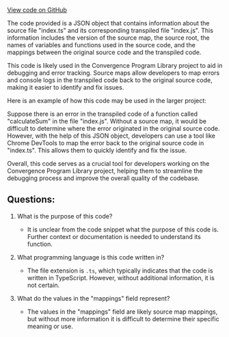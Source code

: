[View code on GitHub](https://github.com/convergence-rfq/convergence-program-library/risk-engine/js/generated/instructions/index.js.map)

The code provided is a JSON object that contains information about the source file "index.ts" and its corresponding transpiled file "index.js". This information includes the version of the source map, the source root, the names of variables and functions used in the source code, and the mappings between the original source code and the transpiled code.

This code is likely used in the Convergence Program Library project to aid in debugging and error tracking. Source maps allow developers to map errors and console logs in the transpiled code back to the original source code, making it easier to identify and fix issues. 

Here is an example of how this code may be used in the larger project:

Suppose there is an error in the transpiled code of a function called "calculateSum" in the file "index.js". Without a source map, it would be difficult to determine where the error originated in the original source code. However, with the help of this JSON object, developers can use a tool like Chrome DevTools to map the error back to the original source code in "index.ts". This allows them to quickly identify and fix the issue.

Overall, this code serves as a crucial tool for developers working on the Convergence Program Library project, helping them to streamline the debugging process and improve the overall quality of the codebase.
## Questions: 
 1. What is the purpose of this code?
    - It is unclear from the code snippet what the purpose of this code is. Further context or documentation is needed to understand its function.

2. What programming language is this code written in?
    - The file extension is `.ts`, which typically indicates that the code is written in TypeScript. However, without additional information, it is not certain.

3. What do the values in the "mappings" field represent?
    - The values in the "mappings" field are likely source map mappings, but without more information it is difficult to determine their specific meaning or use.
